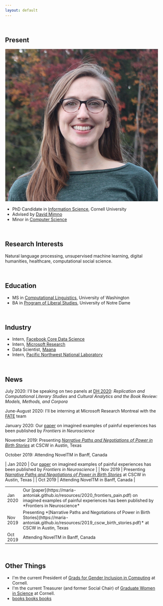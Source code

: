 ```yaml
---
layout: default
---
```


<br>

<!-- ## Hello! -->

<!-- <img class="profile-picture" src="me.jpg"> -->

<!-- I'm an [Information Science](http://infosci.cornell.edu/) PhD student at Cornell University working in natural language processing. My advisor is [David Mimno](https://mimno.infosci.cornell.edu/).

I have a master's degree in computational linguistics from the University of Washington, where I was advised by [Fei Xia](http://faculty.washington.edu/fxia/), and I've worked at organizations like [Microsoft](https://www.microsoft.com/en-us/research/project/empowermd/), [Pacific Northwest National Laboratory](https://www.pnl.gov/) (PNNL), and [Maana](https://www.maana.io/), a data analytics startup. -->

<!-- ## Research Interests

My research is in natural language processing and machine learning. I'm interested in unsupervised and semi-supervised techniques, such as word embeddings and topic modeling. I study how these techniques can be used to explore new datasets, ranging from social media to literature to medical data. I'm especially interested in questions about narrative and semantic similarity.

<br> -->

## Present

<img class="profile-picture" src="me.png">

<!-- I'm a PhD candidate in [Information Science](http://infosci.cornell.edu/) at Cornell University, advised by [David Mimno](https://mimno.infosci.cornell.edu/). I have an master's degree in [Computational Linguistics](https://www.compling.uw.edu/) from the University of Washington and have worked as a data scientist and research intern at places like [Microsoft Research](https://www.microsoft.com/en-us/research/), [Facebook Core Data Science](https://research.fb.com/core-data-science/), and [Pacific Northwest National Laboratory](https://www.pnl.gov/).

My research explores unsupervised models for representing complex subjective experiences communicated through text. I'm interested in re-evaluating traditional NLP models for socially-specific datasets and in applying these models to the study of stories, self-portrayal, and sensemaking in literary and healthcare communities. -->

* PhD Candidate in [Information Science](http://infosci.cornell.edu/), Cornell University
* Advised by [David Mimno](https://mimno.infosci.cornell.edu/)  
* Minor in [Computer Science](https://www.cs.cornell.edu/)

<br>

## Research Interests

Natural language processing, unsupervised machine learning, digital humanities, healthcare, computational social science.

<br>

## Education

* MS in [Computational Linguistics](https://www.compling.uw.edu/), University of Washington  
* BA in [Program of Liberal Studies](https://pls.nd.edu/), University of Notre Dame

<br>

## Industry

* Intern, [Facebook Core Data Science](https://research.fb.com/core-data-science/)  
* Intern, [Microsoft Research](https://www.microsoft.com/en-us/research/)
* Data Scientist, [Maana](https://www.maana.io/)
* Intern, [Pacific Northwest National Laboratory](https://www.pnl.gov/)

<br>

## News

July 2020: I'll be speaking on two panels at [DH 2020](https://dh2020.adho.org/): *Replication and Computational Literary Studies* and *Cultural Analytics and the Book Review: Models, Methods, and Corpora*

June-August 2020: I'll be interning at Microsoft Research Montreal with the [FATE](https://www.microsoft.com/en-us/research/group/fate/) team

January 2020: Our [paper](https://maria-antoniak.github.io/resources/2020_frontiers_pain.pdf) on imagined examples of painful experiences has been published by *Frontiers in Neuroscience*

November 2019: Presenting *[Narrative Paths and Negotiations of Power in Birth Stories](https://maria-antoniak.github.io/resources/2019_cscw_birth_stories.pdf)* at CSCW in Austin, Texas

October 2019: Attending NovelTM in Banff, Canada

| Jan 2020 | Our [paper](https://maria-antoniak.github.io/resources/2020_frontiers_pain.pdf) on imagined examples of painful experiences has been published by *Frontiers in Neuroscience* | 
| Nov 2019 | Presenting *[Narrative Paths and Negotiations of Power in Birth Stories](https://maria-antoniak.github.io/resources/2019_cscw_birth_stories.pdf)* at CSCW in Austin, Texas | 
| Oct 2019 | Attending NovelTM in Banff, Canada | 

<table style="width:100%">
  <tr>
    <td>Jan 2020</td>
    <td>Our [paper](https://maria-antoniak.github.io/resources/2020_frontiers_pain.pdf) on imagined examples of painful experiences has been published by *Frontiers in Neuroscience*</td>
  </tr>
  <tr>
    <td>Nov 2019</td>
    <td>Presenting *[Narrative Paths and Negotiations of Power in Birth Stories](https://maria-antoniak.github.io/resources/2019_cscw_birth_stories.pdf)* at CSCW in Austin, Texas</td>
  </tr>
  <tr>
    <td>Oct 2019</td>
    <td>Attending NovelTM in Banff, Canada</td>
  </tr>
</table>


<br>

<!-- ## Teaching

Fall 2019: TA for INFO 3350/6350: [Text Mining for History & Literature](https://mimno.infosci.cornell.edu/info3350/)

Spring 2019: TA for [INFO 3300: Data-driven Web Applications](http://jeffrz.com/info3300/)  
  
Spring 2017: TA for [INFO 3300: Data-driven Web Applications](https://mimno.infosci.cornell.edu/info3300/)

<br> -->

## Other Things

* I'm the current President of [Grads for Gender Inclusion in Computing](https://gsgic.org/) at Cornell. 
* I'm the current Treasurer (and former Social Chair) of [Graduate Women in Science](https://gwiscornell.wordpress.com/) at Cornell.
* [books books books](https://maria-antoniak.github.io/reading)


<br><br><br>